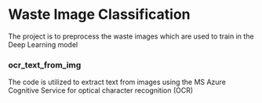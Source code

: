 # Waste Image Classification
The project is to preprocess the waste images which are used to train in the Deep Learning model

### ocr_text_from_img
The code is utilized to extract text from images using the MS Azure Cognitive Service for optical character recognition (OCR) 

